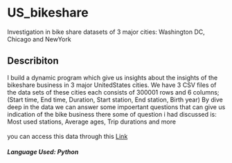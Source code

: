 # US_bikeshare
Investigation in bike share datasets of 3 major cities: Washington DC, Chicago and NewYork
## Describiton
I build a dynamic program which give us insights about the insights of the bikeshare business in 3 major UnitedStates cities.
We have 3 CSV files of the data sets of these cities each consists of 300001 rows and 6 columns; (Start time, End time, Duration, Start station, End station, Birth year)
By dive deep in the data we can answer some impoertant questions that can give us indication of the bike business there some of question i had discussed is: Most used stations, Average ages, Trip durations and more<br><br>
you can access this data through this [Link](https://video.udacity-data.com/topher/2018/August/5b7b7aca_bikeshare-2/bikeshare-2.zip)
##### Language Used: Python


